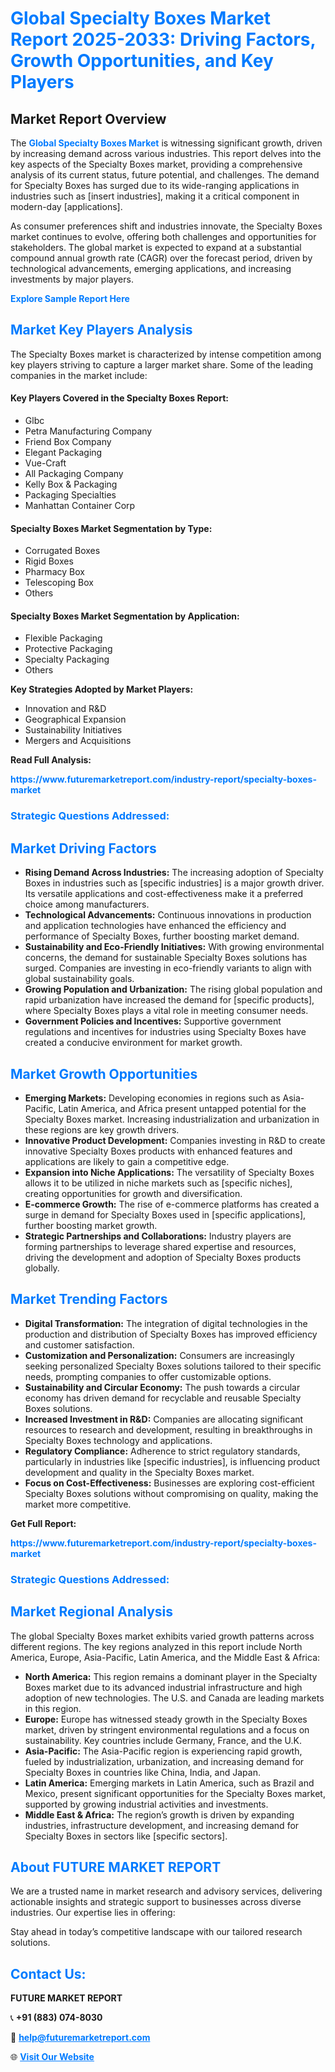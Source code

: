 <h1 style="color: #007BFF;">Global Specialty Boxes Market Report 2025-2033: Driving Factors, Growth Opportunities, and Key Players</h1>

<section id="overview">
<h2>Market Report Overview</h2>
<p>The <a href="https://www.futuremarketreport.com/industry-report/specialty-boxes-market" style="color: #007BFF; text-decoration: none;"><strong>Global Specialty Boxes Market</strong></a> is witnessing significant growth, driven by increasing demand across various industries. This report delves into the key aspects of the Specialty Boxes market, providing a comprehensive analysis of its current status, future potential, and challenges. The demand for Specialty Boxes has surged due to its wide-ranging applications in industries such as [insert industries], making it a critical component in modern-day [applications].</p>
<p>As consumer preferences shift and industries innovate, the Specialty Boxes market continues to evolve, offering both challenges and opportunities for stakeholders. The global market is expected to expand at a substantial compound annual growth rate (CAGR) over the forecast period, driven by technological advancements, emerging applications, and increasing investments by major players.</p>
</section>

<section id="overview">
<p><a href="https://www.futuremarketreport.com/request-sample/reportId=30141" style="color: #007BFF; text-decoration: none;"><strong>Explore Sample Report Here</strong></a></p>
</section>

<section id="key-players">
<h2 style="color: #007BFF;">Market Key Players Analysis</h2>
<p>The Specialty Boxes market is characterized by intense competition among key players striving to capture a larger market share. Some of the leading companies in the market include:</p>
<h4>Key Players Covered in the Specialty Boxes Report:</h4>
<ul><li>Glbc</li><li>Petra Manufacturing Company</li><li>Friend Box Company</li><li>Elegant Packaging</li><li>Vue-Craft</li><li>All Packaging Company</li><li>Kelly Box &amp; Packaging</li><li>Packaging Specialties</li><li>Manhattan Container Corp</li></ul>
<h4>Specialty Boxes Market Segmentation by Type:</h4>
<ul><li>Corrugated Boxes</li><li>Rigid Boxes</li><li>Pharmacy Box</li><li>Telescoping Box</li><li>Others</li></ul>

<h4>Specialty Boxes Market Segmentation by Application:</h4>
<ul><li>Flexible Packaging</li><li>Protective Packaging</li><li>Specialty Packaging</li><li>Others</li></ul>
<p><strong>Key Strategies Adopted by Market Players:</strong></p>
<ul>
<li>Innovation and R&D</li>
<li>Geographical Expansion</li>
<li>Sustainability Initiatives</li>
<li>Mergers and Acquisitions</li>
</ul>
</section>

<section>
<p><strong>Read Full Analysis: </strong></p><a href="https://www.futuremarketreport.com/industry-report/specialty-boxes-market" style="color: #007BFF; text-decoration: none;"><strong>https://www.futuremarketreport.com/industry-report/specialty-boxes-market</strong></a>
<h3 style="color: #007BFF;">Strategic Questions Addressed:</h3>
</section>

<section id="driving-factors">
<h2 style="color: #007BFF;">Market Driving Factors</h2>
<ul>
<li><strong>Rising Demand Across Industries:</strong> The increasing adoption of Specialty Boxes in industries such as [specific industries] is a major growth driver. Its versatile applications and cost-effectiveness make it a preferred choice among manufacturers.</li>
<li><strong>Technological Advancements:</strong> Continuous innovations in production and application technologies have enhanced the efficiency and performance of Specialty Boxes, further boosting market demand.</li>
<li><strong>Sustainability and Eco-Friendly Initiatives:</strong> With growing environmental concerns, the demand for sustainable Specialty Boxes solutions has surged. Companies are investing in eco-friendly variants to align with global sustainability goals.</li>
<li><strong>Growing Population and Urbanization:</strong> The rising global population and rapid urbanization have increased the demand for [specific products], where Specialty Boxes plays a vital role in meeting consumer needs.</li>
<li><strong>Government Policies and Incentives:</strong> Supportive government regulations and incentives for industries using Specialty Boxes have created a conducive environment for market growth.</li>
</ul>
</section>

<section id="growth-opportunities">
<h2 style="color: #007BFF;">Market Growth Opportunities</h2>
<ul>
<li><strong>Emerging Markets:</strong> Developing economies in regions such as Asia-Pacific, Latin America, and Africa present untapped potential for the Specialty Boxes market. Increasing industrialization and urbanization in these regions are key growth drivers.</li>
<li><strong>Innovative Product Development:</strong> Companies investing in R&D to create innovative Specialty Boxes products with enhanced features and applications are likely to gain a competitive edge.</li>
<li><strong>Expansion into Niche Applications:</strong> The versatility of Specialty Boxes allows it to be utilized in niche markets such as [specific niches], creating opportunities for growth and diversification.</li>
<li><strong>E-commerce Growth:</strong> The rise of e-commerce platforms has created a surge in demand for Specialty Boxes used in [specific applications], further boosting market growth.</li>
<li><strong>Strategic Partnerships and Collaborations:</strong> Industry players are forming partnerships to leverage shared expertise and resources, driving the development and adoption of Specialty Boxes products globally.</li>
</ul>
</section>

<section id="trending-factors">
<h2 style="color: #007BFF;">Market Trending Factors</h2>
<ul>
<li><strong>Digital Transformation:</strong> The integration of digital technologies in the production and distribution of Specialty Boxes has improved efficiency and customer satisfaction.</li>
<li><strong>Customization and Personalization:</strong> Consumers are increasingly seeking personalized Specialty Boxes solutions tailored to their specific needs, prompting companies to offer customizable options.</li>
<li><strong>Sustainability and Circular Economy:</strong> The push towards a circular economy has driven demand for recyclable and reusable Specialty Boxes solutions.</li>
<li><strong>Increased Investment in R&D:</strong> Companies are allocating significant resources to research and development, resulting in breakthroughs in Specialty Boxes technology and applications.</li>
<li><strong>Regulatory Compliance:</strong> Adherence to strict regulatory standards, particularly in industries like [specific industries], is influencing product development and quality in the Specialty Boxes market.</li>
<li><strong>Focus on Cost-Effectiveness:</strong> Businesses are exploring cost-efficient Specialty Boxes solutions without compromising on quality, making the market more competitive.</li>
</ul>
</section>

<section>
<p><strong>Get Full Report: </strong></p><a href="https://www.futuremarketreport.com/industry-report/specialty-boxes-market" style="color: #007BFF; text-decoration: none;"><strong>https://www.futuremarketreport.com/industry-report/specialty-boxes-market</strong></a>
<h3 style="color: #007BFF;">Strategic Questions Addressed:</h3>
</section>


<section id="regional-analysis">
<h2 style="color: #007BFF;">Market Regional Analysis</h2>
<p>The global Specialty Boxes market exhibits varied growth patterns across different regions. The key regions analyzed in this report include North America, Europe, Asia-Pacific, Latin America, and the Middle East & Africa:</p>
<ul>
<li><strong>North America:</strong> This region remains a dominant player in the Specialty Boxes market due to its advanced industrial infrastructure and high adoption of new technologies. The U.S. and Canada are leading markets in this region.</li>
<li><strong>Europe:</strong> Europe has witnessed steady growth in the Specialty Boxes market, driven by stringent environmental regulations and a focus on sustainability. Key countries include Germany, France, and the U.K.</li>
<li><strong>Asia-Pacific:</strong> The Asia-Pacific region is experiencing rapid growth, fueled by industrialization, urbanization, and increasing demand for Specialty Boxes in countries like China, India, and Japan.</li>
<li><strong>Latin America:</strong> Emerging markets in Latin America, such as Brazil and Mexico, present significant opportunities for the Specialty Boxes market, supported by growing industrial activities and investments.</li>
<li><strong>Middle East & Africa:</strong> The region’s growth is driven by expanding industries, infrastructure development, and increasing demand for Specialty Boxes in sectors like [specific sectors].</li>
</ul>
</section>

<footer>
<h2 style="color: #007BFF;">About FUTURE MARKET REPORT</h2>
<p>We are a trusted name in market research and advisory services, delivering actionable insights and strategic support to businesses across diverse industries. Our expertise lies in offering:</p>

<p>Stay ahead in today’s competitive landscape with our tailored research solutions.</p>

<h2 style="color: #007BFF;">Contact Us:</h2>
<p><strong>FUTURE MARKET REPORT</strong></p>
<p>📞 <strong>+91 (883) 074-8030</strong></p>
<p>📧 <strong><a href="mailto:help@futuremarketreport.com" style="color: #007BFF;">help@futuremarketreport.com</a></strong></p>
<p>🌐 <strong><a href="https://www.futuremarketreport.com/" style="color: #007BFF;">Visit Our Website</a></strong></p>
</footer>